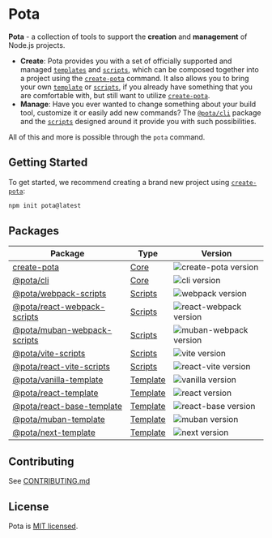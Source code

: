 # Pota

**Pota** - a collection of tools to support the **creation** and **management** of Node.js projects.

- **Create**: Pota provides you with a set of officially supported and managed [`templates`](templates) and [`scripts`](scripts), which can be composed together into a project using the [`create-pota`](core/create-pota) command. It also allows you to bring your own [`template`](templates) or [`scripts`](scripts), if you already have something that you are comfortable with, but still want to utilize [`create-pota`](core/create-pota).
- **Manage**: Have you ever wanted to change something about your build tool, customize it or easily add new commands? The [`@pota/cli`](core/cli) package and the [`scripts`](scripts) designed around it provide you with such possibilities.

All of this and more is possible through the `pota` command.

## Getting Started

To get started, we recommend creating a brand new project using [`create-pota`](core/create-pota):

```bash
npm init pota@latest
```

## Packages

| Package                                              | Type                  | Version                                                                                          |
| ---------------------------------------------------- | --------------------- | ------------------------------------------------------------------------------------------------ |
| [create-pota](core/create-pota)                      | [Core](core)          | ![create-pota version](https://img.shields.io/npm/v/create-pota.svg?label=%20)                   |
| [@pota/cli](core/cli)                                | [Core](core)          | ![cli version](https://img.shields.io/npm/v/@pota/cli.svg?label=%20)                             |
| [@pota/webpack-scripts](scripts/webpack)             | [Scripts](scripts)    | ![webpack version](https://img.shields.io/npm/v/@pota/webpack-scripts.svg?label=%20)             |
| [@pota/react-webpack-scripts](scripts/react-webpack) | [Scripts](scripts)    | ![react-webpack version](https://img.shields.io/npm/v/@pota/react-webpack-scripts.svg?label=%20) |
| [@pota/muban-webpack-scripts](scripts/muban-webpack) | [Scripts](scripts)    | ![muban-webpack version](https://img.shields.io/npm/v/@pota/muban-webpack-scripts.svg?label=%20) |
| [@pota/vite-scripts](scripts/vite)                   | [Scripts](scripts)    | ![vite version](https://img.shields.io/npm/v/@pota/vite-scripts.svg?label=%20)                   |
| [@pota/react-vite-scripts](scripts/vite-react)       | [Scripts](scripts)    | ![react-vite version](https://img.shields.io/npm/v/@pota/react-vite-scripts.svg?label=%20)       |
| [@pota/vanilla-template](templates/vanilla)          | [Template](templates) | ![vanilla version](https://img.shields.io/npm/v/@pota/vanilla-template.svg?label=%20)            |
| [@pota/react-template](templates/react)              | [Template](templates) | ![react version](https://img.shields.io/npm/v/@pota/react-template.svg?label=%20)                |
| [@pota/react-base-template](templates/react-base)    | [Template](templates) | ![react-base version](https://img.shields.io/npm/v/@pota/react-base-template.svg?label=%20)      |
| [@pota/muban-template](templates/muban)              | [Template](templates) | ![muban version](https://img.shields.io/npm/v/@pota/muban-template.svg?label=%20)                |
| [@pota/next-template](templates/next)                | [Template](templates) | ![next version](https://img.shields.io/npm/v/@pota/next-template.svg?label=%20)                  |

## Contributing

See [CONTRIBUTING.md](CONTRIBUTING.md)

## License

Pota is [MIT licensed](LICENSE).
